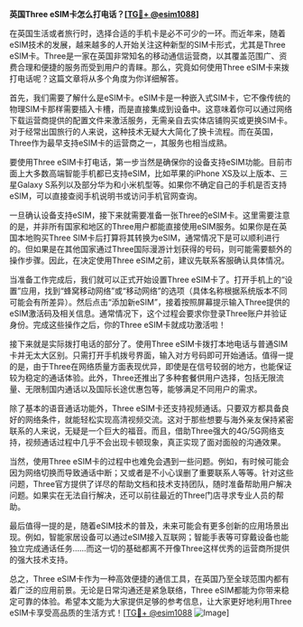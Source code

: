 **英国Three eSIM卡怎么打电话？[[TG💪+ @esim1088](https://t.me/s/esim1088)]**

在英国生活或者旅行时，选择合适的手机卡是必不可少的一环。而近年来，随着eSIM技术的发展，越来越多的人开始关注这种新型的SIM卡形式，尤其是Three eSIM卡。Three是一家在英国非常知名的移动通信运营商，以其覆盖范围广、资费合理和便捷的服务而受到用户的青睐。那么，究竟如何使用Three eSIM卡来拨打电话呢？这篇文章将从多个角度为你详细解答。

首先，我们需要了解什么是eSIM卡。eSIM卡是一种嵌入式SIM卡，它不像传统的物理SIM卡那样需要插入卡槽，而是直接集成到设备中。这意味着你可以通过网络下载运营商提供的配置文件来激活服务，无需亲自去实体店铺购买或更换SIM卡。对于经常出国旅行的人来说，这种技术无疑大大简化了换卡流程。而在英国，Three作为最早支持eSIM卡的运营商之一，其服务也相当成熟。

要使用Three eSIM卡打电话，第一步当然是确保你的设备支持eSIM功能。目前市面上大多数高端智能手机都已支持eSIM，比如苹果的iPhone XS及以上版本、三星Galaxy S系列以及部分华为和小米机型等。如果你不确定自己的手机是否支持eSIM，可以直接查阅手机说明书或访问手机官网查询。

一旦确认设备支持eSIM，接下来就需要准备一张Three的eSIM卡。这里需要注意的是，并非所有国家和地区的Three用户都能直接使用eSIM服务。如果你是在英国本地购买Three SIM卡后打算将其转换为eSIM，通常情况下是可以顺利进行的。但如果是在其他国家通过Three国际漫游计划获得的号码，则可能需要额外的操作步骤。因此，在决定使用Three eSIM之前，建议先联系客服确认具体情况。

当准备工作完成后，我们就可以正式开始设置Three eSIM卡了。打开手机上的“设置”应用，找到“蜂窝移动网络”或“移动网络”的选项（具体名称根据系统版本不同可能会有所差异）。然后点击“添加新eSIM”，接着按照屏幕提示输入Three提供的eSIM激活码及相关信息。通常情况下，这个过程会要求你登录Three账户并验证身份。完成这些操作之后，你的Three eSIM卡就成功激活啦！

接下来就是实际拨打电话的部分了。使用Three eSIM卡拨打本地电话与普通SIM卡并无太大区别。只需打开手机拨号界面，输入对方号码即可开始通话。值得一提的是，由于Three在网络质量方面表现优异，即使是在信号较弱的地方，也能保证较为稳定的通话体验。此外，Three还推出了多种套餐供用户选择，包括无限流量、无限制国内通话以及国际长途优惠包等，能够满足不同用户的需求。

除了基本的语音通话功能外，Three eSIM卡还支持视频通话。只要双方都具备良好的网络条件，就能轻松实现高清视频交流。这对于那些想要与海外亲友保持紧密联系的人来说，无疑是一个巨大的福音。而且，借助Three强大的4G/5G网络支持，视频通话过程中几乎不会出现卡顿现象，真正实现了面对面般的沟通效果。

当然，使用Three eSIM卡的过程中也难免会遇到一些问题。例如，有时候可能会因为网络切换而导致通话中断；又或者是不小心误删了重要联系人等等。针对这些问题，Three官方提供了详尽的帮助文档和技术支持团队，随时准备帮助用户解决问题。如果实在无法自行解决，还可以前往最近的Three门店寻求专业人员的帮助。

最后值得一提的是，随着eSIM技术的普及，未来可能会有更多创新的应用场景出现。例如，智能家居设备可以通过eSIM接入互联网；智能手表等可穿戴设备也能独立完成通话任务……而这一切的基础都离不开像Three这样优秀的运营商所提供的强大技术支持。

总之，Three eSIM卡作为一种高效便捷的通信工具，在英国乃至全球范围内都有着广泛的应用前景。无论是日常沟通还是紧急联络，Three eSIM都能为你带来稳定可靠的体验。希望本文能为大家提供足够的参考信息，让大家更好地利用Three eSIM卡享受高品质的生活方式！[[TG💪+ @esim1088](https://t.me/s/esim1088) ![Image](https://i.postimg.cc/4NQfJmqS/Snipaste-2025-05-13-00-14-12.png)]